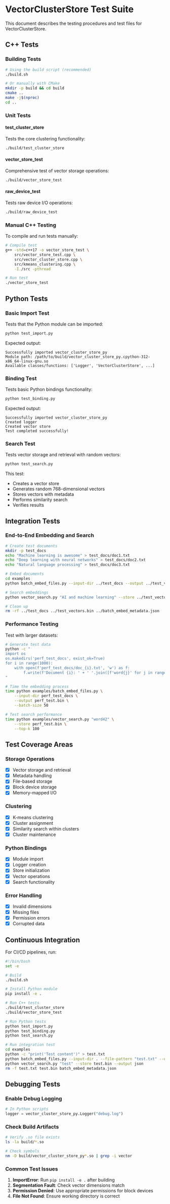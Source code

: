 # VectorClusterStore Test Suite

This document describes the testing procedures and test files for VectorClusterStore.

## C++ Tests

### Building Tests

```bash
# Using the build script (recommended)
./build.sh

# Or manually with CMake
mkdir -p build && cd build
cmake ..
make -j$(nproc)
cd ..
```

### Unit Tests

#### test_cluster_store
Tests the core clustering functionality:
```bash
./build/test_cluster_store
```

#### vector_store_test
Comprehensive test of vector storage operations:
```bash
./build/vector_store_test
```

#### raw_device_test
Tests raw device I/O operations:
```bash
./build/raw_device_test
```

### Manual C++ Testing

To compile and run tests manually:

```bash
# Compile test
g++ -std=c++17 -o vector_store_test \
    src/vector_store_test.cpp \
    src/vector_cluster_store.cpp \
    src/kmeans_clustering.cpp \
    -I./src -pthread

# Run test
./vector_store_test
```

## Python Tests

### Basic Import Test

Tests that the Python module can be imported:
```bash
python test_import.py
```

Expected output:
```
Successfully imported vector_cluster_store_py
Module path: /path/to/build/vector_cluster_store_py.cpython-312-x86_64-linux-gnu.so
Available classes/functions: ['Logger', 'VectorClusterStore', ...]
```

### Binding Test

Tests basic Python bindings functionality:
```bash
python test_binding.py
```

Expected output:
```
Successfully imported vector_cluster_store_py
Created logger
Created vector store
Test completed successfully!
```

### Search Test

Tests vector storage and retrieval with random vectors:
```bash
python test_search.py
```

This test:
- Creates a vector store
- Generates random 768-dimensional vectors
- Stores vectors with metadata
- Performs similarity search
- Verifies results

## Integration Tests

### End-to-End Embedding and Search

```bash
# Create test documents
mkdir -p test_docs
echo "Machine learning is awesome" > test_docs/doc1.txt
echo "Deep learning with neural networks" > test_docs/doc2.txt
echo "Natural language processing" > test_docs/doc3.txt

# Embed documents
cd examples
python batch_embed_files.py --input-dir ../test_docs --output ../test_vectors.bin

# Search embeddings
python vector_search.py "AI and machine learning" --store ../test_vectors.bin --output text

# Clean up
rm -rf ../test_docs ../test_vectors.bin ../batch_embed_metadata.json
```

### Performance Testing

Test with larger datasets:
```bash
# Generate test data
python -c "
import os
os.makedirs('perf_test_docs', exist_ok=True)
for i in range(1000):
    with open(f'perf_test_docs/doc_{i}.txt', 'w') as f:
        f.write(f'Document {i}: ' + ' '.join([f'word{j}' for j in range(100)]))
"

# Time the embedding process
time python examples/batch_embed_files.py \
    --input-dir perf_test_docs \
    --output perf_test.bin \
    --batch-size 50

# Test search performance
time python examples/vector_search.py "word42" \
    --store perf_test.bin \
    --top-k 100
```

## Test Coverage Areas

### Storage Operations
- [x] Vector storage and retrieval
- [x] Metadata handling
- [x] File-based storage
- [x] Block device storage
- [x] Memory-mapped I/O

### Clustering
- [x] K-means clustering
- [x] Cluster assignment
- [x] Similarity search within clusters
- [x] Cluster maintenance

### Python Bindings
- [x] Module import
- [x] Logger creation
- [x] Store initialization
- [x] Vector operations
- [x] Search functionality

### Error Handling
- [x] Invalid dimensions
- [x] Missing files
- [x] Permission errors
- [x] Corrupted data

## Continuous Integration

For CI/CD pipelines, run:

```bash
#!/bin/bash
set -e

# Build
./build.sh

# Install Python module
pip install -e .

# Run C++ tests
./build/test_cluster_store
./build/vector_store_test

# Run Python tests
python test_import.py
python test_binding.py
python test_search.py

# Run integration test
cd examples
python -c "print('Test content')" > test.txt
python batch_embed_files.py --input-dir . --file-pattern "test.txt" --output test.bin
python vector_search.py "test" --store test.bin --output json
rm -f test.txt test.bin batch_embed_metadata.json
```

## Debugging Tests

### Enable Debug Logging

```python
# In Python scripts
logger = vector_cluster_store_py.Logger("debug.log")
```

### Check Build Artifacts

```bash
# Verify .so file exists
ls -la build/*.so

# Check symbols
nm -D build/vector_cluster_store_py*.so | grep -i vector
```

### Common Test Issues

1. **ImportError**: Run `pip install -e .` after building
2. **Segmentation Fault**: Check vector dimensions match
3. **Permission Denied**: Use appropriate permissions for block devices
4. **File Not Found**: Ensure working directory is correct